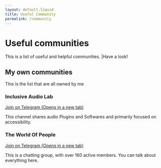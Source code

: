 ```yaml
---
layout: default.liquid
title: Useful Community
permalink: /community
---
```


# Useful communities</h1>
This is a list of useful and helpful communities. |Have a look!

## My own communities
This is the list that are all owned by me

### Inclusive Audio Lab
<a href="https://t.me/inaudiolab" target="_blank">Join on Telegram (Opens in a new tab)</a>

This channel shares audio Plugins and Softwares and primarily focused on accessibility.

### The World Of People
<a href="https://t.me/pworldmbh" target="_blank">Join on Telegram (Opens in a new tab)</a>

This is a chatting group, with over 160 active members. You can talk about everything here.